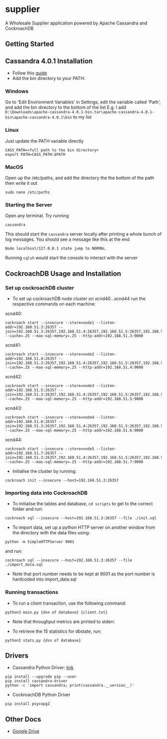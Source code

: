 # supplier
A Wholesale Supplier application powered by Apache Cassandra and CockroachDB

## Getting Started

## Cassandra 4.0.1 Installation

* Follow this [guide](https://www.youtube.com/watch?v=-1waKtjNt88)
* Add the bin directory to your PATH:

### Windows
Go to 'Edit Environment Variables' in Settings, edit the variable called 'Path', and add the bin directory to the bottom of the list
E.g. I add `D:\Downloads\apache-cassandra-4.0.1-bin.tar\apache-cassandra-4.0.1-bin\apache-cassandra-4.0.1\bin` to my list

### Linux
Just update the PATH variable directly
```
CASS_PATH=<full path to the bin directory>
export PATH=CASS_PATH:$PATH
```

### MacOS
Open up the /etc/paths, and add the directory the the bottom of the path then write it out
```
sudo nano /etc/paths
```
### Starting the Server
Open any terminal. Try running
```
cassandra
```
This should start the `cassandra` server locally after printing a whole bunch of log messages. You should see a message like this at the end
```
Node localhost/127.0.0.1 state jump to NORMAL
```
Running `cqlsh` would start the console to interact with the server


## CockroachDB Usage and Installation

### Set up cockroachDB cluster
* To set up cockroachDB node cluster on xcnd40...xcnd44 run the respective commands on each machine:

xcnd40:
```
cockroach start --insecure --store=node1 --listen-addr=192.168.51.3:26357 --join=192.168.51.3:26357,192.168.51.4:26357,192.168.51.5:26357,192.168.51.6:26357,192.168.51.7:26357 --cache=.25 --max-sql-memory=.25 --http-addr=192.168.51.3:9000
```

xcnd41:
```
cockroach start --insecure --store=node2 --listen-addr=192.168.51.4:26357 --join=192.168.51.3:26357,192.168.51.4:26357,192.168.51.5:26357,192.168.51.6:26357,192.168.51.7:26357 --cache=.25 --max-sql-memory=.25 --http-addr=192.168.51.4:9000
```

xcnd42:
```
cockroach start --insecure --store=node3 --listen-addr=192.168.51.5:26357 --join=192.168.51.3:26357,192.168.51.4:26357,192.168.51.5:26357,192.168.51.6:26357,192.168.51.7:26357 --cache=.25 --max-sql-memory=.25 --http-addr=192.168.51.5:9000
```

xcnd43:
```
cockroach start --insecure --store=node4 --listen-addr=192.168.51.6:26357 --join=192.168.51.3:26357,192.168.51.4:26357,192.168.51.5:26357,192.168.51.6:26357,192.168.51.7:26357 --cache=.25 --max-sql-memory=.25 --http-addr=192.168.51.6:9000
```

xcnd44:
```
cockroach start --insecure --store=node5 --listen-addr=192.168.51.7:26357 --join=192.168.51.3:26357,192.168.51.4:26357,192.168.51.5:26357,192.168.51.6:26357,192.168.51.7:26357 --cache=.25 --max-sql-memory=.25 --http-addr=192.168.51.7:9000
```

* Initialise the cluster by running:
```
cockroach init --insecure --host=192.168.51.3:26357
```

### Importing data into CockroachDB

* To initialise the tables and database, ```cd scripts``` to get to the correct folder and run:
```
cockroach sql --insecure --host=192.168.51.3:26357 --file ./init.sql
```
* To import data, set up a python HTTP server on another window from the directory with the data files using:
```
python -m SimpleHTTPServer 9001
```
and run:

```
cockroach sql --insecure --host=192.168.51.3:26357 --file ./import_data.sql
```

* Note that port number needs to be kept at 9001 as the port number is hardcoded into import_data.sql

### Running transactions
* To run a client transaction, use the following command:
```
python3 main.py {dsn of database} {client.txt}
```
* Note that throughput metrics are printed to stderr.

* To retrieve the 15 statistics for dbstate, run:
```
python3 stats.py {dsn of database}
```


## Drivers

* Cassandra Python Driver: [link](https://github.com/datastax/python-driver)
```
pip install --upgrade pip --user
pip install cassandra-driver
python -c 'import cassandra; print(cassandra.__version__)'
```
* CockroachDB Python Driver
```
pip install psycopg2
```



## Other Docs
* [Google Drive](https://drive.google.com/drive/u/0/folders/17pflcjtitASINdO3Ek_BgWZ-aIsMcDo9)
